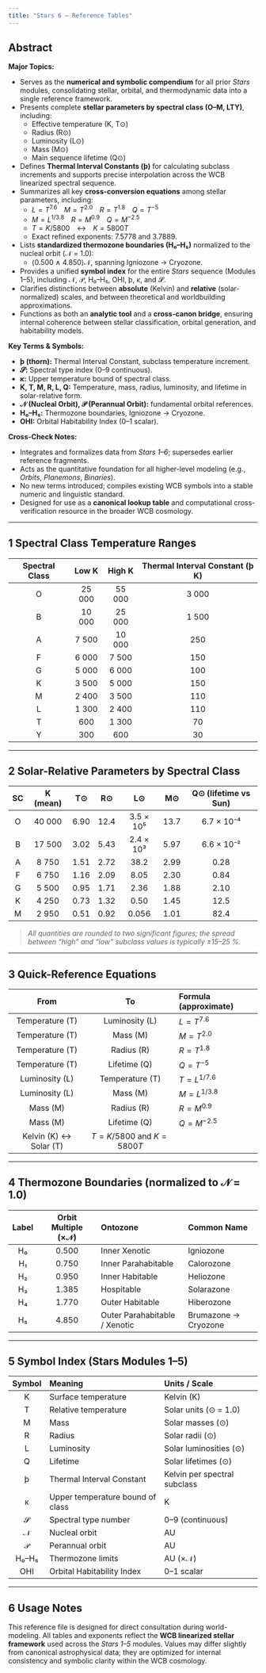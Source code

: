 ```yaml
---
title: "Stars 6 — Reference Tables"
---
```

## Abstract  
**Major Topics:**  
- Serves as the **numerical and symbolic compendium** for all prior *Stars* modules, consolidating stellar, orbital, and thermodynamic data into a single reference framework.  
- Presents complete **stellar parameters by spectral class (O–M, LTY)**, including:  
  - Effective temperature (K, T⊙)  
  - Radius (R⊙)  
  - Luminosity (L⊙)  
  - Mass (M⊙)  
  - Main sequence lifetime (Q⊙)  
- Defines **Thermal Interval Constants (þ)** for calculating subclass increments and supports precise interpolation across the WCB linearized spectral sequence.  
- Summarizes all key **cross-conversion equations** among stellar parameters, including:  
  - $L = T^{7.6}$ $M = T^{2.0}$ $R = T^{1.8}$ $Q = T^{-5}$  
  - $M = L^{1/3.8}$ $R = M^{0.9}$ $Q = M^{-2.5}$  
  - $T = K / 5800$ ↔ $K = 5800T$  
  - Exact refined exponents: 7.5778 and 3.7889.  
- Lists **standardized thermozone boundaries (H₀–H₅)** normalized to the nucleal orbit (𝒩 = 1.0):  
  - ⟨0.500 ∧ 4.850⟩𝒩, spanning Igniozone → Cryozone.  
- Provides a unified **symbol index** for the entire *Stars* sequence (Modules 1–5), including 𝒩, 𝒫, H₀–H₅, OHI, þ, κ, and 𝓢.  
- Clarifies distinctions between **absolute** (Kelvin) and **relative** (solar-normalized) scales, and between theoretical and worldbuilding approximations.  
- Functions as both an **analytic tool** and a **cross-canon bridge**, ensuring internal coherence between stellar classification, orbital generation, and habitability models.  

**Key Terms & Symbols:**  
- **þ (thorn):** Thermal Interval Constant, subclass temperature increment.  
- **𝓢:** Spectral type index (0–9 continuous).  
- **κ:** Upper temperature bound of spectral class.  
- **K, T, M, R, L, Q:** Temperature, mass, radius, luminosity, and lifetime in solar-relative form.  
- **𝒩 (Nucleal Orbit), 𝒫 (Perannual Orbit):** fundamental orbital references.  
- **H₀–H₅:** Thermozone boundaries, Igniozone → Cryozone.  
- **OHI:** Orbital Habitability Index (0–1 scalar).  

**Cross-Check Notes:**  
- Integrates and formalizes data from *Stars 1–6*; supersedes earlier reference fragments.  
- Acts as the quantitative foundation for all higher-level modeling (e.g., *Orbits*, *Planemons*, *Binaries*).  
- No new terms introduced; compiles existing WCB symbols into a stable numeric and linguistic standard.  
- Designed for use as a **canonical lookup table** and computational cross-verification resource in the broader WCB cosmology.


---

## 1  Spectral Class Temperature Ranges

| Spectral Class | Low K | High K | Thermal Interval Constant (þ K) |
|:--:|:--:|:--:|:--:|
| O | 25 000 | 55 000 | 3 000 |
| B | 10 000 | 25 000 | 1 500 |
| A |  7 500 | 10 000 |  250 |
| F |  6 000 |  7 500 |  150 |
| G |  5 000 |  6 000 |  100 |
| K |  3 500 |  5 000 |  150 |
| M |  2 400 |  3 500 |  110 |
| L |  1 300 |  2 400 |  110 |
| T |    600 |  1 300 |   70 |
| Y |    300 |    600 |   30 |

---

## 2  Solar-Relative Parameters by Spectral Class

| SC | K (mean) | T⊙ | R⊙ | L⊙ | M⊙ | Q⊙ (lifetime vs Sun) |
|:--:|:--:|:--:|:--:|:--:|:--:|:--:|
| O | 40 000 | 6.90 | 12.4 | 3.5 × 10⁵ | 13.7 | 6.7 × 10⁻⁴ |
| B | 17 500 | 3.02 |  5.43 | 2.4 × 10³ |  5.97 | 6.6 × 10⁻² |
| A |  8 750 | 1.51 |  2.72 |   38.2 |  2.99 | 0.28 |
| F |  6 750 | 1.16 |  2.09 |    8.05 |  2.30 | 0.84 |
| G |  5 500 | 0.95 |  1.71 |    2.36 |  1.88 | 2.10 |
| K |  4 250 | 0.73 |  1.32 |    0.50 |  1.45 | 12.5 |
| M |  2 950 | 0.51 |  0.92 |    0.056 |  1.01 | 82.4 |

> *All quantities are rounded to two significant figures; the spread between “high” and “low” subclass values is typically ±15–25 %.*

---

## 3  Quick-Reference Equations

| From | To | Formula (approximate) |
|:--:|:--:|:--|
| Temperature (T) | Luminosity (L) | $L = T^{7.6}$ |
| Temperature (T) | Mass (M) | $M = T^{2.0}$ |
| Temperature (T) | Radius (R) | $R = T^{1.8}$ |
| Temperature (T) | Lifetime (Q) | $Q = T^{-5}$ |
| Luminosity (L) | Temperature (T) | $T = L^{1/7.6}$ |
| Luminosity (L) | Mass (M) | $M = L^{1/3.8}$ |
| Mass (M) | Radius (R) | $R = M^{0.9}$ |
| Mass (M) | Lifetime (Q) | $Q = M^{-2.5}$ |
| Kelvin (K) ↔ Solar (T) | $T = K / 5800$    and    $K = 5800 T$ |

---

## 4  Thermozone Boundaries (normalized to 𝒩 = 1.0)

| Label | Orbit Multiple (×𝒩) | Ontozone | Common Name |
|:--:|:--:|:--|:--|
| H₀ | 0.500 | Inner Xenotic | Igniozone |
| H₁ | 0.750 | Inner Parahabitable | Calorozone |
| H₂ | 0.950 | Inner Habitable | Heliozone |
| H₃ | 1.385 | Hospitable | Solarazone |
| H₄ | 1.770 | Outer Habitable | Hiberozone |
| H₅ | 4.850 | Outer Parahabitable / Xenotic | Brumazone → Cryozone |

---

## 5  Symbol Index (Stars Modules 1–5)

| Symbol | Meaning | Units / Scale |
|:--:|:--|:--|
| K | Surface temperature | Kelvin (K) |
| T | Relative temperature | Solar units (⊙ = 1.0) |
| M | Mass | Solar masses (⊙) |
| R | Radius | Solar radii (⊙) |
| L | Luminosity | Solar luminosities (⊙) |
| Q | Lifetime | Solar lifetimes (⊙) |
| þ | Thermal Interval Constant | Kelvin per spectral subclass |
| κ | Upper temperature bound of class | K |
| 𝓢 | Spectral type number | 0–9 (continuous) |
| 𝒩 | Nucleal orbit | AU |
| 𝒫 | Perannual orbit | AU |
| H₀–H₅ | Thermozone limits | AU (×𝒩) |
| OHI | Orbital Habitability Index | 0–1 scalar |

---

## 6  Usage Notes
This reference file is designed for direct consultation during world-modeling. All tables and exponents reflect the **WCB linearized stellar framework** used across the *Stars 1–5* modules. Values may differ slightly from canonical astrophysical data; they are optimized for internal consistency and symbolic clarity within the WCB cosmology.
